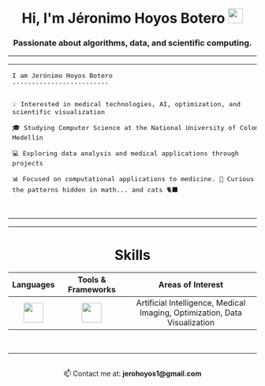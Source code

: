 <h1 align="center">
Hi, I'm Jéronimo Hoyos Botero
<img src="https://media.giphy.com/media/hvRJCLFzcasrR4ia7z/giphy.gif" width="30"></h1>

<h3 align="center">
  Passionate about algorithms, data, and scientific computing.
</h3>

<hr>

<table>
  <tr>
    <td width="55%">
      <pre>
I am Jerónimo Hoyos Botero  
-------------------------

💡 Interested in medical technologies, AI, optimization, and scientific visualization  
🎓 Studying Computer Science at the National University of Colombia — Medellín  
💻 Exploring data analysis and medical applications through projects  
📊 Focused on computational applications to medicine.
📐 Curious about the patterns hidden in math... and cats 🐈‍⬛  
      </pre>
    </td>
    <td width="45%" align="center">
      <img src="https://i.pinimg.com/originals/5a/d9/f9/5ad9f9b003289c50d92c712e04930bf1.gif" alt="Coding cat" width="250"/>
    </td>
  </tr>
</table>

<hr>

<div align="center">
  <h1>Skills</h1>
</div>

<div align="center">

| Languages | Tools & Frameworks | Areas of Interest |
|:----------:|:------------------:|:-----------------:|
| <img src="https://skillicons.dev/icons?i=python,cpp,bash" height="40"/> | <img src="https://skillicons.dev/icons?i=vscode,github,linux,mysql" height="40"/> | Artificial Intelligence, Medical Imaging, Optimization, Data Visualization |

</div>

<br>
<hr>
<br>

<div align="center">
  📫 Contact me at: <strong>jerohoyos1@gmail.com</strong>
</div>


